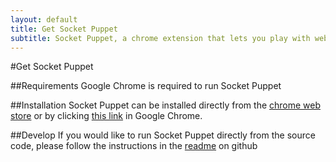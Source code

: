```yaml
---
layout: default
title: Get Socket Puppet
subtitle: Socket Puppet, a chrome extension that lets you play with websockets.
---
```


#Get Socket Puppet

##Requirements
Google Chrome is required to run Socket Puppet

##Installation
Socket Puppet can be installed directly from the [chrome web store][LINK] or by clicking [this link][INSTALL] in Google Chrome.

##Develop
If you would like to run Socket Puppet directly from the source code, please follow the instructions in the [readme][README] on github

[LINK]: <https://chrome.google.com/extensions/detail/odpmdfegfklbkkljglpaholpnhkmdbfo?hl=en> "Socket Pupper in the Chrome Web Store"
[INSTALL]: <https://chrome.google.com/extensions/detail/odpmdfegfklbkkljglpaholpnhkmdbfo?hl=en> "Install Socket Puppet"
[README]: <https://github.com/MisterGlass/SocketPuppet/blob/master/README.md> "Read Me"